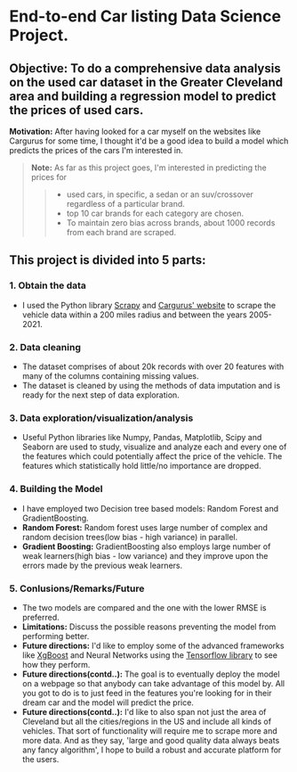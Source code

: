 #        End-to-end Car listing Data Science Project.
## Objective: To do a comprehensive data analysis on the used car dataset in the Greater Cleveland area and building a regression model to predict the prices of used cars.
**Motivation:** After having looked for a car myself on the websites like Cargurus for some time, I thought it'd be a good idea to build a model which predicts the prices of the cars I'm interested in.

> **Note:** As far as this project goes, I'm interested in predicting the prices for 
>
>> * used cars, in specific, a sedan or an suv/crossover regardless of a particular brand. 
>> * top 10 car brands for each category are chosen.
>> * To maintain zero bias across brands, about 1000 records from each brand are scraped.


## This project is divided into 5 parts:
### 1. Obtain the data
 - I used the Python library [Scrapy](https://scrapy.org/) and [Cargurus' website](https://www.cargurus.com/Cars/inventorylisting/viewDetailsFilterViewInventoryListing.action?zip=44106&inventorySearchWidgetType=BODYSTYLE&bodyTypeGroup=bg7&showNegotiable=true&sortDir=ASC&sourceContext=carGurusHomePageModel&distance=200&sortType=DEAL_SCORE&endYear=2021&startYear=2005) to scrape the vehicle data within a 200 miles radius and between the years 2005-2021.
 
 ### 2. Data cleaning
  - The dataset comprises of about 20k records with over 20 features with many of the columns containing missing values.
  - The dataset is cleaned by using the methods of data imputation and is ready for the next step of data exploration. 
  
 ### 3. Data exploration/visualization/analysis
  - Useful Python libraries like Numpy, Pandas, Matplotlib, Scipy and Seaborn are used to study, visualize and analyze each and every one of the features which could potentially affect the price of the vehicle. The features which statistically hold little/no importance are dropped.
  
 ### 4. Building the Model
 - I have employed two Decision tree based models: Random Forest and GradientBoosting.
 - **Random Forest:** Random forest uses large number of complex and random decision trees(low bias - high variance) in parallel.
 - **Gradient Boosting:**  GradientBoosting also employs large number of weak learners(high bias - low variance) and they improve upon the errors made by the previous weak learners.
 
 ### 5. Conlusions/Remarks/Future 
 - The two models are compared and the one with the lower RMSE is preferred.
 - **Limitations:** Discuss the possible reasons preventing the model from performing better.
 - **Future directions:** I'd like to employ some of the advanced frameworks like [XgBoost](https://xgboost.readthedocs.io/en/latest/) and Neural Networks using the [Tensorflow library](https://www.tensorflow.org/) to see how they perform.
 - **Future directions(contd..):** The goal is to eventually deploy the model on a webpage so that anybody can take advantage of this model by. All you got to do is to just feed in the features you're looking for in their dream car and the model will predict the price.
 - **Future directions(contd..):** I'd like to also span not just the area of Cleveland but all the cities/regions in the US and include all kinds of vehicles. That sort of functionality will require me to scrape more and more data. And as they say, 'large and good quality data always beats any fancy algorithm', I hope to build a robust and accurate platform for the users.
